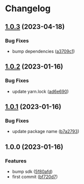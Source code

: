 # Changelog

## [1.0.3](https://github.com/graasp/graasp-test/compare/v1.0.2...v1.0.3) (2023-04-18)


### Bug Fixes

* bump dependencies ([a3709c1](https://github.com/graasp/graasp-test/commit/a3709c123a9ed0076e05bbe1d21a765114ce80f2))

## [1.0.2](https://github.com/graasp/graasp-test/compare/v1.0.1...v1.0.2) (2023-01-16)


### Bug Fixes

* update yarn.lock ([ad6e690](https://github.com/graasp/graasp-test/commit/ad6e69081883a96803c7375359cd7f6430cdaad2))

## [1.0.1](https://github.com/graasp/graasp-test/compare/v1.0.0...v1.0.1) (2023-01-16)


### Bug Fixes

* update package name ([b7a2793](https://github.com/graasp/graasp-test/commit/b7a2793b8c878a17af9056902030634eda9d828c))

## 1.0.0 (2023-01-16)


### Features

* bump sdk ([5f80afd](https://github.com/graasp/graasp-test/commit/5f80afde33a1a49c05848ae9406153d20204e6c3))
* first commit ([bf720d7](https://github.com/graasp/graasp-test/commit/bf720d78f98bd6b7f85191ad54cd66178a4779ff))
